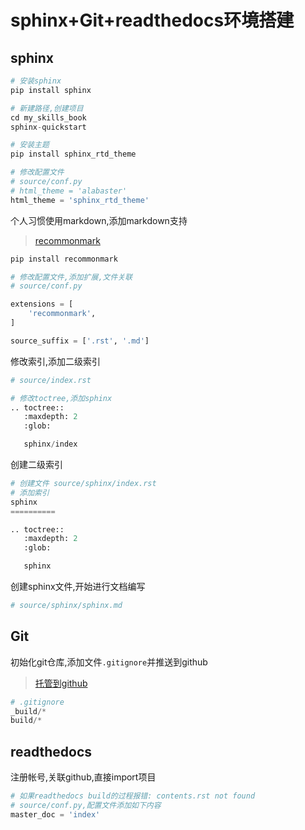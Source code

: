 # sphinx+Git+readthedocs环境搭建

## sphinx

```python
# 安装sphinx
pip install sphinx

# 新建路径,创建项目
cd my_skills_book
sphinx-quickstart

# 安装主题
pip install sphinx_rtd_theme

# 修改配置文件
# source/conf.py
# html_theme = 'alabaster'
html_theme = 'sphinx_rtd_theme'
```

个人习惯使用markdown,添加markdown支持
> [recommonmark](https://github.com/readthedocs/recommonmark)

```python
pip install recommonmark

# 修改配置文件,添加扩展,文件关联
# source/conf.py

extensions = [
    'recommonmark',
]

source_suffix = ['.rst', '.md']
```

修改索引,添加二级索引

```python
# source/index.rst

# 修改toctree,添加sphinx
.. toctree::
   :maxdepth: 2
   :glob:

   sphinx/index
```

创建二级索引

```python
# 创建文件 source/sphinx/index.rst
# 添加索引
sphinx
==========

.. toctree::
   :maxdepth: 2
   :glob:

   sphinx
```

创建sphinx文件,开始进行文档编写

```python
# source/sphinx/sphinx.md
```

## Git

初始化git仓库,添加文件`.gitignore`并推送到github
> [托管到github](https://my-skills-book.readthedocs.io/en/latest/Git/%E6%89%98%E7%AE%A1%E5%88%B0github.html)

```python
# .gitignore
_build/*
build/*
```

## readthedocs

注册帐号,关联github,直接import项目

```python
# 如果readthedocs build的过程报错: contents.rst not found
# source/conf.py,配置文件添加如下内容
master_doc = 'index'
```
